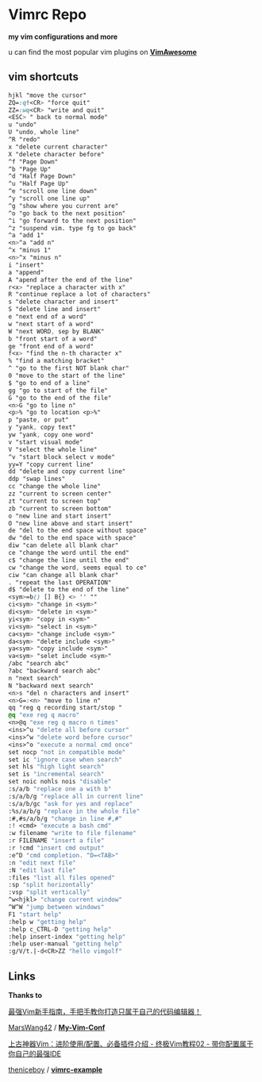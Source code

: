 # Vimrc Repo
**my vim configurations and more**

u can find the most popular vim plugins on **[VimAwesome](https://vimawesome.com/)**

## vim shortcuts

```css
hjkl "move the cursor"
ZQ=:q!<CR> "force quit"
ZZ=:wq<CR> "write and quit"
<ESC> " back to normal mode"
u "undo"
U "undo, whole line"
^R "redo"
x "delete current character"
X "delete character before"
^f "Page Down"
^b "Page Up"
^d "Half Page Down"
^u "Half Page Up"
^e "scroll one line down"
^y "scroll one line up"
^g "show where you current are"
^o "go back to the next position"
^i "go forward to the next position"
^z "suspend vim. type fg to go back"
^a "add 1"
<n>^a "add n"
^x "minus 1"
<n>^x "minus n"
i "insert"
a "append"
A "apend after the end of the line"
r<x> "replace a character with x"
R "continue replace a lot of characters"
s "delete character and insert"
S "delete line and insert"
e "next end of a word"
w "next start of a word"
W "next WORD, sep by BLANK"
b "front start of a word"
ge "front end of a word"
f<x> "find the n-th character x"
% "find a matching bracket"
^ "go to the first NOT blank char"
0 "move to the start of the line"
$ "go to end of a line"
gg "go to start of the file"
G "go to the end of the file"
<n>G "go to line n"
<p>% "go to location <p>%"
p "paste, or put"
y "yank, copy text"
yw "yank, copy one word"
v "start visual mode"
V "select the whole line"
^v "start block select v mode"
yy=Y "copy current line"
dd "delete and copy current line"
ddp "swap lines"
cc "change the whole line"
zz "current to screen center"
zt "current to screen top"
zb "current to screen bottom"
o "new line and start insert"
O "new line above and start insert"
de "del to the end space without space"
dw "del to the end space with space"
diw "can delete all blank char"
ce "change the word until the end"
c$ "change the line until the end"
cw "change the word, seems equal to ce"
ciw "can change all blank char"
. "repeat the last OPERATION"
d$ "delete to the end of the line"
<sym>=b() [] B{} <> '' ""
ci<sym> "change in <sym>"
di<sym> "delete in <sym>"
yi<sym> "copy in <sym>"
vi<sym> "select in <sym>"
ca<sym> "change include <sym>"
da<sym> "delete include <sym>"
ya<sym> "copy include <sym>"
va<sym> "selet include <sym>"
/abc "search abc"
?abc "backward search abc"
n "next search"
N "backward next search"
<n>s "del n characters and insert"
<n>G=:<n> "move to line n"
qq "reg q recording start/stop "
@q "exe reg q macro"
<n>@q "exe reg q macro n times"
<ins>^u "delete all before cursor"
<ins>^w "delete word before cursor"
<ins>^o "execute a normal cmd once"
set nocp "not in compatible mode"
set ic "ignore case when search"
set hls "high light search"
set is "incremental search"
set noic nohls nois "disable"
:s/a/b "replace one a with b"
:s/a/b/g "replace all in current line"
:s/a/b/gc "ask for yes and replace"
:%s/a/b/g "replace in the whole file"
:#,#s/a/b/g "change in line #,#"
:! <cmd> "execute a bash cmd"
:w filename "write to file filename"
:r FILENAME "insert a file"
:r !cmd "insert cmd output"
:e^D "cmd completion. ^D=<TAB>"
:n "edit next file"
:N "edit last file"
:files "list all files opened"
:sp "split horizontally"
:vsp "split vertically"
^w<hjkl> "change current window"
^W^W "jump between windows"
F1 "start help"
:help w "getting help"
:help c_CTRL-D "getting help"
:help insert-index "getting help"
:help user-manual "getting help"
:g/V/t.|-d<CR>ZZ "hello vimgolf"
```

## Links

**Thanks to**

[最强Vim新手指南，手把手教你打造只属于自己的代码编辑器！](https://www.bilibili.com/video/BV1UQ4y1z7q5?spm_id_from=333.337.search-card.all.click&vd_source=14d31885014e67975c65bd7a2dedbc60)

[MarsWang42](https://github.com/MarsWang42) / **[My-Vim-Conf](https://github.com/MarsWang42/My-Vim-Conf)**

[上古神器Vim：进阶使用/配置、必备插件介绍 - 终极Vim教程02 - 带你配置属于你自己的最强IDE](https://www.bilibili.com/video/BV1e4411V7AA/?spm_id_from=333.788.recommend_more_video.0&vd_source=14d31885014e67975c65bd7a2dedbc60)

[theniceboy](https://github.com/theniceboy) / **[vimrc-example](https://github.com/theniceboy/vimrc-example)**
